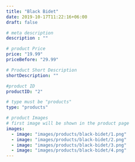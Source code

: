 ```yaml
---
title: "Black Bidet"
date: 2019-10-17T11:22:16+06:00
draft: false

# meta description
description : ""

# product Price
price: "19.99"
priceBefore: "29.99"

# Product Short Description
shortDescription: ""

#product ID
productID: "2"

# type must be "products"
type: "products"

# product Images
# first image will be shown in the product page
images:
  - image: "images/products/black-bidet/1.png"
  - image: "images/products/black-bidet/2.png"
  - image: "images/products/black-bidet/3.png"
  - image: "images/products/black-bidet/4.png"
---
```



